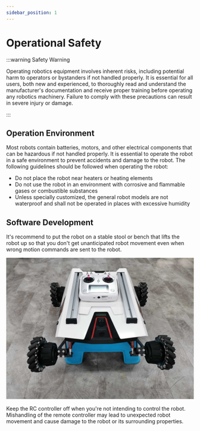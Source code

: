 ```yaml
---
sidebar_position: 1
---
```


# Operational Safety

:::warning Safety Warning

Operating robotics equipment involves inherent risks, including
potential harm to operators or bystanders if not handled properly. It is
essential for all users, both new and experienced, to thoroughly read
and understand the manufacturer's documentation and receive proper
training before operating any robotics machinery. Failure to comply with
these precautions can result in severe injury or damage.

:::

Operation Environment
---------------------

Most robots contain batteries, motors, and other electrical components
that can be hazardous if not handled properly. It is essential to
operate the robot in a safe environment to prevent accidents and damage
to the robot. The following guidelines should be followed when operating
the robot:

-   Do not place the robot near heaters or heating elements
-   Do not use the robot in an environment with corrosive and flammable
    gases or combustible substances
-   Unless specially customized, the general robot models are not
    waterproof and shall not be operated in places with excessive
    humidity

Software Development
--------------------

It's recommend to put the robot on a stable stool or bench that lifts the
robot up so that you don't get unanticipated robot movement even when
wrong motion commands are sent to the robot.

![Alt text for accessibility](./img/robot_on_stool.jpg)

Keep the RC controller off when you're not intending to control the
robot. Mishandling of the remote controller may lead to unexpected robot
movement and cause damage to the robot or its surrounding properties.

